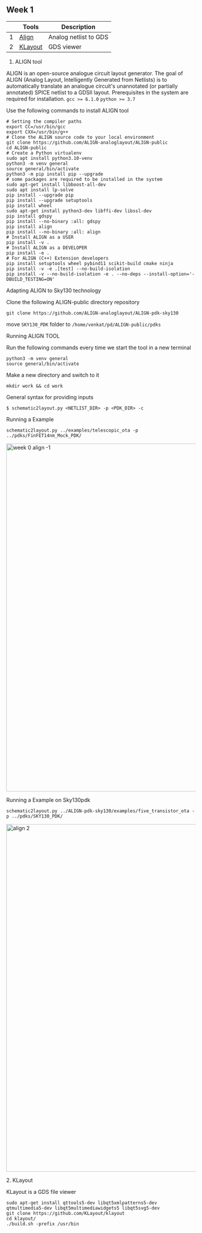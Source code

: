 
<a name="week-1"></a> 
## Week 1

| | Tools | Description|
|--|--|--|
| 1 | [Align](#align-tool)       | Analog netlist to GDS |
| 2 | [KLayout](#klayout)       | GDS viewer |


<a name="align-tool"></a>
1. ALIGN tool

ALIGN is an open-source analogue circuit layout generator. The goal of ALIGN (Analog Layout, Intelligently Generated from Netlists) is to automatically translate an analogue circuit's unannotated (or partially annotated) SPICE netlist to a GDSII layout.
Prerequisites in the system are required for installation. 
`gcc >= 6.1.0` 
`python >= 3.7`

Use the following commands to install ALIGN tool
```
# Setting the compiler paths 
export CC=/usr/bin/gcc
export CXX=/usr/bin/g++
# Clone the ALIGN source code to your local environment
git clone https://github.com/ALIGN-analoglayout/ALIGN-public
cd ALIGN-public
# Create a Python virtualenv
sudo apt install python3.10-venv
python3 -m venv general
source general/bin/activate
python3 -m pip install pip --upgrade
# some packages are required to be installed in the system 
sudo apt-get install libboost-all-dev
sudo apt install lp-solve
pip install --upgrade pip
pip install --upgrade setuptools
pip install wheel
sudo apt-get install python3-dev libffi-dev libssl-dev
pip install gdspy
pip install --no-binary :all: gdspy
pip install align
pip install --no-binary :all: align
# Install ALIGN as a USER
pip install -v .
# Install ALIGN as a DEVELOPER
pip install -e .
# For ALIGN (C++) Extension developers
pip install setuptools wheel pybind11 scikit-build cmake ninja
pip install -v -e .[test] --no-build-isolation
pip install -v --no-build-isolation -e . --no-deps --install-option='-DBUILD_TESTING=ON'
```
Adapting ALIGN to Sky130 technology

Clone the following ALIGN-public directory repository
```
git clone https://github.com/ALIGN-analoglayout/ALIGN-pdk-sky130
```
move `SKY130_PDK` folder to `/home/venkat/pd/ALIGN-public/pdks`

Running ALIGN TOOL

Run the following commands every time we start the tool in a new terminal
```
python3 -m venv general
source general/bin/activate
```
Make a new directory and switch to it
```
mkdir work && cd work
```
General syntax for providing inputs
```
$ schematic2layout.py <NETLIST_DIR> -p <PDK_DIR> -c
```
Running a Example
```
schematic2layout.py ../examples/telescopic_ota -p ../pdks/FinFET14nm_Mock_PDK/
```
<img width="926" alt="week 0 align -1 " src="https://user-images.githubusercontent.com/64173714/217905400-0bc80b96-65fd-4f0a-b535-bc58447fe04a.png">

Running a Example on Sky130pdk

```
schematic2layout.py ../ALIGN-pdk-sky130/examples/five_transistor_ota -p ../pdks/SKY130_PDK/
```
<img width="925" alt="align 2" src="https://user-images.githubusercontent.com/64173714/217905324-340322ca-53a0-4713-9e90-5b6c970abe7c.png">
 
<a name="klayout"></a> 
2. KLayout 

KLayout is a GDS file viewer

```
sudo apt-get install qttools5-dev libqt5xmlpatterns5-dev qtmultimedia5-dev libqt5multimediawidgets5 libqt5svg5-dev
git clone https://github.com/KLayout/klayout
cd klayout/
./build.sh -prefix /usr/bin
```
